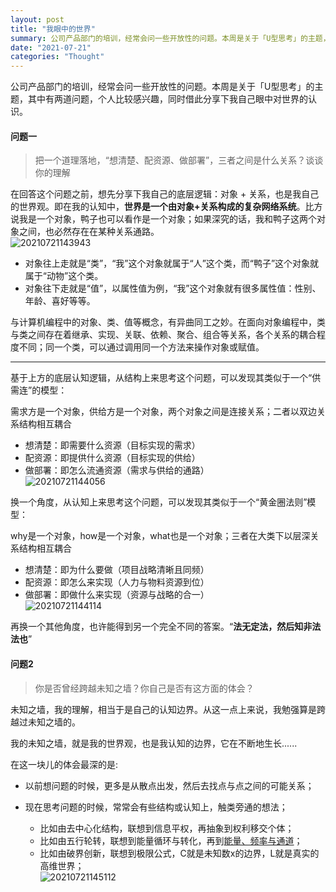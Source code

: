 ```yaml
---
layout: post
title: "我眼中的世界"
summary: 公司产品部门的培训，经常会问一些开放性的问题。本周是关于「U型思考」的主题，其中有两道问题，个人比较感兴趣，同时借此分享下我自己眼中对世界的认识。
date: "2021-07-21"
categories: "Thought"
---
```


公司产品部门的培训，经常会问一些开放性的问题。本周是关于「U型思考」的主题，其中有两道问题，个人比较感兴趣，同时借此分享下我自己眼中对世界的认识。

#### 问题一

> 把一个道理落地，“想清楚、配资源、做部署”，三者之间是什么关系？谈谈你的理解

在回答这个问题之前，想先分享下我自己的底层逻辑：对象 + 关系，也是我自己的世界观。即在我的认知中，**世界是一个由对象+关系构成的复杂网络系统**。比方说我是一个对象，鸭子也可以看作是一个对象；如果深究的话，我和鸭子这两个对象之间，也必然存在在某种关系通路。  
![20210721143943](https://chilohdata.s3.bitiful.net/blog/20210721143943.png "20210721143943")

- 对象往上走就是“类”，“我”这个对象就属于“人”这个类，而“鸭子”这个对象就属于“动物”这个类。
- 对象往下走就是“值”，以属性值为例，“我”这个对象就有很多属性值：性别、年龄、喜好等等。

与计算机编程中的对象、类、值等概念，有异曲同工之妙。在面向对象编程中，类与类之间存在着继承、实现、关联、依赖、聚合、组合等关系，各个关系的耦合程度不同；同一个类，可以通过调用同一个方法来操作对象或赋值。

* * *

基于上方的底层认知逻辑，从结构上来思考这个问题，可以发现其类似于一个“供需连”的模型：

需求方是一个对象，供给方是一个对象，两个对象之间是连接关系；二者以双边关系结构相互耦合

- 想清楚：即需要什么资源（目标实现的需求）
- 配资源：即提供什么资源（目标实现的供给）
- 做部署：即怎么流通资源（需求与供给的通路）  
    ![20210721144056](https://chilohdata.s3.bitiful.net/blog/20210721144056.png "20210721144056")

换一个角度，从认知上来思考这个问题，可以发现其类似于一个“黄金圈法则”模型：

why是一个对象，how是一个对象，what也是一个对象；三者在大类下以层深关系结构相互耦合

- 想清楚：即为什么要做（项目战略清晰且同频）
- 配资源：即怎么来实现（人力与物料资源到位）
- 做部署：即做什么来实现（资源与战略的合一）  
    ![20210721144114](https://chilohdata.s3.bitiful.net/blog/20210721144114.png "20210721144114")

再换一个其他角度，也许能得到另一个完全不同的答案。“**法无定法，然后知非法法也**”

#### 问题2

> 你是否曾经跨越未知之墙？你自己是否有这方面的体会？

未知之墙，我的理解，相当于是自己的认知边界。从这一点上来说，我勉强算是跨越过未知之墙的。

我的未知之墙，就是我的世界观，也是我认知的边界，它在不断地生长......

在这一块儿的体会最深的是:

- 以前想问题的时候，更多是从散点出发，然后去找点与点之间的可能关系；
- 现在思考问题的时候，常常会有些结构或认知上，触类旁通的想法；
    
    - 比如由去中心化结构，联想到信息平权，再抽象到权利移交个体；
    - 比如由五行轮转，联想到能量循环与转化，再到[能量、频率与通道](https://blog.chiloh.com/2021-05-18/energy-world.html)；
    - 比如由破界创新，联想到极限公式，C就是未知数x的边界，L就是真实的高维世界；  
        ![20210721145112](https://chilohdata.s3.bitiful.net/blog/20210721145112.png "20210721145112")
